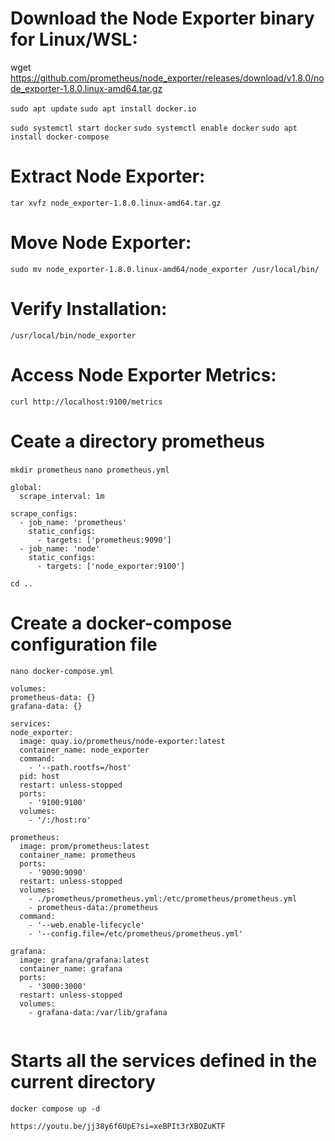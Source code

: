 # Download the Node Exporter binary for Linux/WSL:
wget https://github.com/prometheus/node_exporter/releases/download/v1.8.0/node_exporter-1.8.0.linux-amd64.tar.gz

`sudo apt update`
`sudo apt install docker.io`

`sudo systemctl start docker`
`sudo systemctl enable docker`
`sudo apt install docker-compose`

# Extract Node Exporter:
`tar xvfz node_exporter-1.8.0.linux-amd64.tar.gz`

# Move Node Exporter:
`sudo mv node_exporter-1.8.0.linux-amd64/node_exporter /usr/local/bin/`

# Verify Installation:
`/usr/local/bin/node_exporter`

# Access Node Exporter Metrics:
`curl http://localhost:9100/metrics`

# Ceate a directory prometheus

`mkdir prometheus`
`nano prometheus.yml`


```
global:
  scrape_interval: 1m

scrape_configs:
  - job_name: 'prometheus'
    static_configs:
      - targets: ['prometheus:9090']
  - job_name: 'node'
    static_configs:
      - targets: ['node_exporter:9100']

  ```
`cd ..`

# Create a docker-compose configuration file
`nano docker-compose.yml`

  ```
volumes:
  prometheus-data: {}
  grafana-data: {}

services:
  node_exporter:
    image: quay.io/prometheus/node-exporter:latest
    container_name: node_exporter
    command:
      - '--path.rootfs=/host'
    pid: host
    restart: unless-stopped
    ports:
      - '9100:9100'
    volumes:
      - '/:/host:ro'

  prometheus:
    image: prom/prometheus:latest  
    container_name: prometheus
    ports:
      - '9090:9090'
    restart: unless-stopped
    volumes:
      - ./prometheus/prometheus.yml:/etc/prometheus/prometheus.yml
      - prometheus-data:/prometheus
    command:
      - '--web.enable-lifecycle'
      - '--config.file=/etc/prometheus/prometheus.yml'

  grafana:
    image: grafana/grafana:latest
    container_name: grafana
    ports:
      - '3000:3000'
    restart: unless-stopped
    volumes:
      - grafana-data:/var/lib/grafana

 
  ```

# Starts all the services defined in the current directory
`docker compose up -d`

`https://youtu.be/jj38y6f6UpE?si=xeBPIt3rXBOZuKTF`
